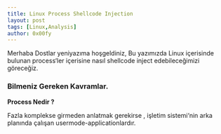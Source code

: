 ```yaml
---
title: Linux Process Shellcode Injection
layout: post
tags: [Linux,Analysis]
author: 0x00fy
---
```


Merhaba Dostlar yeniyazıma hoşgeldiniz,
Bu yazımızda Linux içerisinde bulunan process‘ler içerisine nasıl shellcode inject edebileceğimizi göreceğiz.


### Bilmeniz Gereken Kavramlar.

**Process Nedir ?**

Fazla komplekse girmeden anlatmak gerekirse , işletim sistemi‘nin arka planında çalışan usermode-applicationlardır.
